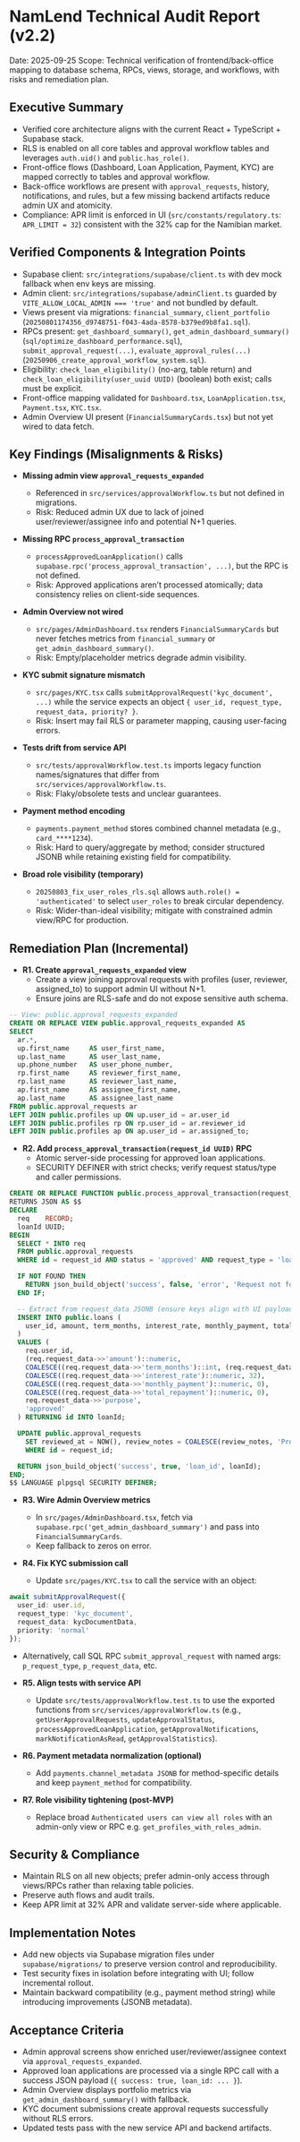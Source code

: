 # NamLend Technical Audit Report (v2.2)

Date: 2025-09-25
Scope: Technical verification of frontend/back-office mapping to database schema, RPCs, views, storage, and workflows, with risks and remediation plan.

## Executive Summary

- Verified core architecture aligns with the current React + TypeScript + Supabase stack.
- RLS is enabled on all core tables and approval workflow tables and leverages `auth.uid()` and `public.has_role()`.
- Front-office flows (Dashboard, Loan Application, Payment, KYC) are mapped correctly to tables and approval workflow.
- Back-office workflows are present with `approval_requests`, history, notifications, and rules, but a few missing backend artifacts reduce admin UX and atomicity.
- Compliance: APR limit is enforced in UI (`src/constants/regulatory.ts`: `APR_LIMIT = 32`) consistent with the 32% cap for the Namibian market.

## Verified Components & Integration Points

- Supabase client: `src/integrations/supabase/client.ts` with dev mock fallback when env keys are missing.
- Admin client: `src/integrations/supabase/adminClient.ts` guarded by `VITE_ALLOW_LOCAL_ADMIN === 'true'` and not bundled by default.
- Views present via migrations: `financial_summary`, `client_portfolio` (`20250801174356_d9748751-f043-4ada-8578-b379ed9b8fa1.sql`).
- RPCs present: `get_dashboard_summary()`, `get_admin_dashboard_summary()` (`sql/optimize_dashboard_performance.sql`), `submit_approval_request(...)`, `evaluate_approval_rules(...)` (`20250906_create_approval_workflow_system.sql`).
- Eligibility: `check_loan_eligibility()` (no-arg, table return) and `check_loan_eligibility(user_uuid UUID)` (boolean) both exist; calls must be explicit.
- Front-office mapping validated for `Dashboard.tsx`, `LoanApplication.tsx`, `Payment.tsx`, `KYC.tsx`.
- Admin Overview UI present (`FinancialSummaryCards.tsx`) but not yet wired to data fetch.

## Key Findings (Misalignments & Risks)

- **Missing admin view `approval_requests_expanded`**
  - Referenced in `src/services/approvalWorkflow.ts` but not defined in migrations.
  - Risk: Reduced admin UX due to lack of joined user/reviewer/assignee info and potential N+1 queries.

- **Missing RPC `process_approval_transaction`**
  - `processApprovedLoanApplication()` calls `supabase.rpc('process_approval_transaction', ...)`, but the RPC is not defined.
  - Risk: Approved applications aren’t processed atomically; data consistency relies on client-side sequences.

- **Admin Overview not wired**
  - `src/pages/AdminDashboard.tsx` renders `FinancialSummaryCards` but never fetches metrics from `financial_summary` or `get_admin_dashboard_summary()`.
  - Risk: Empty/placeholder metrics degrade admin visibility.

- **KYC submit signature mismatch**
  - `src/pages/KYC.tsx` calls `submitApprovalRequest('kyc_document', ...)` while the service expects an object `{ user_id, request_type, request_data, priority? }`.
  - Risk: Insert may fail RLS or parameter mapping, causing user-facing errors.

- **Tests drift from service API**
  - `src/tests/approvalWorkflow.test.ts` imports legacy function names/signatures that differ from `src/services/approvalWorkflow.ts`.
  - Risk: Flaky/obsolete tests and unclear guarantees.

- **Payment method encoding**
  - `payments.payment_method` stores combined channel metadata (e.g., `card_****1234`).
  - Risk: Hard to query/aggregate by method; consider structured JSONB while retaining existing field for compatibility.

- **Broad role visibility (temporary)**
  - `20250803_fix_user_roles_rls.sql` allows `auth.role() = 'authenticated'` to select `user_roles` to break circular dependency.
  - Risk: Wider-than-ideal visibility; mitigate with constrained admin view/RPC for production.

## Remediation Plan (Incremental)

- **R1. Create `approval_requests_expanded` view**
  - Create a view joining approval requests with profiles (user, reviewer, assigned_to) to support admin UI without N+1.
  - Ensure joins are RLS-safe and do not expose sensitive auth schema.

```sql
-- View: public.approval_requests_expanded
CREATE OR REPLACE VIEW public.approval_requests_expanded AS
SELECT
  ar.*,
  up.first_name     AS user_first_name,
  up.last_name      AS user_last_name,
  up.phone_number   AS user_phone_number,
  rp.first_name     AS reviewer_first_name,
  rp.last_name      AS reviewer_last_name,
  ap.first_name     AS assignee_first_name,
  ap.last_name      AS assignee_last_name
FROM public.approval_requests ar
LEFT JOIN public.profiles up ON up.user_id = ar.user_id
LEFT JOIN public.profiles rp ON rp.user_id = ar.reviewer_id
LEFT JOIN public.profiles ap ON ap.user_id = ar.assigned_to;
```

- **R2. Add `process_approval_transaction(request_id UUID)` RPC**
  - Atomic server-side processing for approved loan applications.
  - SECURITY DEFINER with strict checks; verify request status/type and caller permissions.

```sql
CREATE OR REPLACE FUNCTION public.process_approval_transaction(request_id UUID)
RETURNS JSON AS $$
DECLARE
  req    RECORD;
  loanId UUID;
BEGIN
  SELECT * INTO req
  FROM public.approval_requests
  WHERE id = request_id AND status = 'approved' AND request_type = 'loan_application';

  IF NOT FOUND THEN
    RETURN json_build_object('success', false, 'error', 'Request not found or not approved');
  END IF;

  -- Extract from request_data JSONB (ensure keys align with UI payload)
  INSERT INTO public.loans (
    user_id, amount, term_months, interest_rate, monthly_payment, total_repayment, purpose, status
  )
  VALUES (
    req.user_id,
    (req.request_data->>'amount')::numeric,
    COALESCE((req.request_data->>'term_months')::int, (req.request_data->>'term')::int),
    COALESCE((req.request_data->>'interest_rate')::numeric, 32),
    COALESCE((req.request_data->>'monthly_payment')::numeric, 0),
    COALESCE((req.request_data->>'total_repayment')::numeric, 0),
    req.request_data->>'purpose',
    'approved'
  ) RETURNING id INTO loanId;

  UPDATE public.approval_requests
    SET reviewed_at = NOW(), review_notes = COALESCE(review_notes, 'Processed via transaction')
    WHERE id = request_id;

  RETURN json_build_object('success', true, 'loan_id', loanId);
END;
$$ LANGUAGE plpgsql SECURITY DEFINER;
```

- **R3. Wire Admin Overview metrics**
  - In `src/pages/AdminDashboard.tsx`, fetch via `supabase.rpc('get_admin_dashboard_summary')` and pass into `FinancialSummaryCards`.
  - Keep fallback to zeros on error.

- **R4. Fix KYC submission call**
  - Update `src/pages/KYC.tsx` to call the service with an object:

```ts
await submitApprovalRequest({
  user_id: user.id,
  request_type: 'kyc_document',
  request_data: kycDocumentData,
  priority: 'normal'
});
```

- Alternatively, call SQL RPC `submit_approval_request` with named args: `p_request_type`, `p_request_data`, etc.

- **R5. Align tests with service API**
  - Update `src/tests/approvalWorkflow.test.ts` to use the exported functions from `src/services/approvalWorkflow.ts` (e.g., `getUserApprovalRequests`, `updateApprovalStatus`, `processApprovedLoanApplication`, `getApprovalNotifications`, `markNotificationAsRead`, `getApprovalStatistics`).

- **R6. Payment metadata normalization (optional)**
  - Add `payments.channel_metadata JSONB` for method-specific details and keep `payment_method` for compatibility.

- **R7. Role visibility tightening (post-MVP)**
  - Replace broad `Authenticated users can view all roles` with an admin-only view or RPC e.g. `get_profiles_with_roles_admin`.

## Security & Compliance

- Maintain RLS on all new objects; prefer admin-only access through views/RPCs rather than relaxing table policies.
- Preserve auth flows and audit trails.
- Keep APR limit at 32% APR and validate server-side where applicable.

## Implementation Notes

- Add new objects via Supabase migration files under `supabase/migrations/` to preserve version control and reproducibility.
- Test security fixes in isolation before integrating with UI; follow incremental rollout.
- Maintain backward compatibility (e.g., payment method string) while introducing improvements (JSONB metadata).

## Acceptance Criteria

- Admin approval screens show enriched user/reviewer/assignee context via `approval_requests_expanded`.
- Approved loan applications are processed via a single RPC call with a success JSON payload (`{ success: true, loan_id: ... }`).
- Admin Overview displays portfolio metrics via `get_admin_dashboard_summary()` with fallback.
- KYC document submissions create approval requests successfully without RLS errors.
- Updated tests pass with the new service API and backend artifacts.
